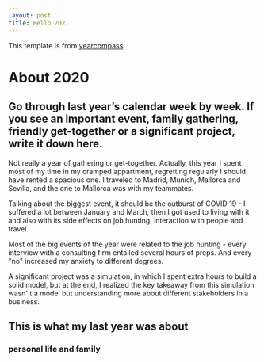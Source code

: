 ```yaml
---
layout: post
title: Hello 2021
---
```


This template is from [yearcompass]( https://yearcompass.com/)

# About 2020 #

## Go through last year’s calendar week by week. If you see an important event, family gathering, friendly get-together or a significant project, write it down here. ##

Not really a year of gathering or get-together. Actually, this year I spent most of my time in my cramped  appartment, regretting regularly I should have rented a spacious one. I traveled to Madrid, Munich, Mallorca and Sevilla, and the one to Mallorca was with my teammates.

Talking about the biggest event, it should be the outburst of COVID 19 - I suffered a lot between January and March, then I got used to living with it and also with its side effects on job hunting, interaction with people and travel.

Most of the big events of the year were related to the job hunting - every interview with a consulting firm entailed several hours of preps. And every "no" increased my anxiety to different degrees.

A significant project was a simulation, in which I spent extra hours to build a solid model, but at the end, I realized the key takeaway from this simulation wasn' t a model but understanding more about different stakeholders in a business.

## This is what my last year was about ##
### personal life and family ###
